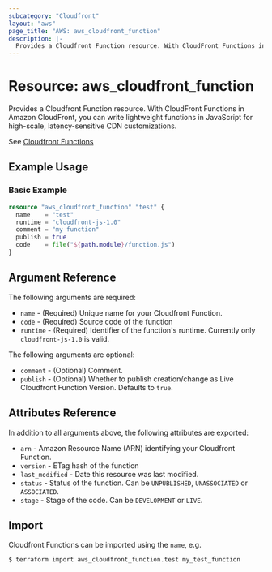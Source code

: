 ```yaml
---
subcategory: "Cloudfront"
layout: "aws"
page_title: "AWS: aws_cloudfront_function"
description: |-
  Provides a Cloudfront Function resource. With CloudFront Functions in Amazon CloudFront, you can write lightweight functions in JavaScript for high-scale, latency-sensitive CDN customizations. 
---
```


# Resource: aws_cloudfront_function

Provides a Cloudfront Function resource. With CloudFront Functions in Amazon CloudFront, you can write lightweight functions in JavaScript for high-scale, latency-sensitive CDN customizations.

See [Cloudfront Functions](https://docs.aws.amazon.com/AmazonCloudFront/latest/DeveloperGuide/cloudfront-functions.html)

## Example Usage

### Basic Example

```terraform
resource "aws_cloudfront_function" "test" {
  name    = "test"
  runtime = "cloudfront-js-1.0"
  comment = "my function"
  publish = true
  code    = file("${path.module}/function.js")
}
```

## Argument Reference

The following arguments are required:

* `name` - (Required) Unique name for your Cloudfront Function.
* `code` - (Required) Source code of the function
* `runtime` - (Required) Identifier of the function's runtime. Currently only `cloudfront-js-1.0` is valid.

The following arguments are optional:

* `comment` - (Optional) Comment.
* `publish` - (Optional) Whether to publish creation/change as Live Cloudfront Function Version. Defaults to `true`.

## Attributes Reference

In addition to all arguments above, the following attributes are exported:

* `arn` - Amazon Resource Name (ARN) identifying your Cloudfront Function.
* `version` - ETag hash of the function
* `last_modified` - Date this resource was last modified.
* `status` - Status of the function. Can be `UNPUBLISHED`, `UNASSOCIATED` or `ASSOCIATED`.
* `stage` - Stage of the code. Can be `DEVELOPMENT` or `LIVE`.

## Import

Cloudfront Functions can be imported using the `name`, e.g.

```
$ terraform import aws_cloudfront_function.test my_test_function
```
